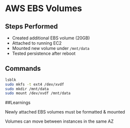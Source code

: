 # AWS EBS Volumes  

## Steps Performed
- Created additional EBS volume (20GB)  
- Attached to running EC2  
- Mounted new volume under `/mnt/data`  
- Tested persistence after reboot  

## Commands
```bash
lsblk
sudo mkfs -t ext4 /dev/xvdf
sudo mkdir /mnt/data
sudo mount /dev/xvdf /mnt/data
```

##Learnings

Newly attached EBS volumes must be formatted & mounted

Volumes can move between instances in the same AZ

